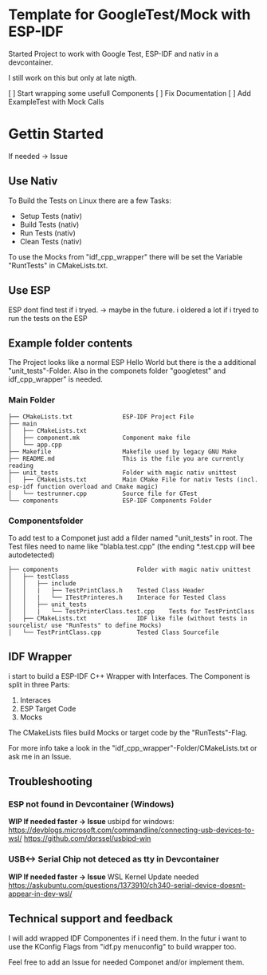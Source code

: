 # Template for GoogleTest/Mock with ESP-IDF
Started Project to work with Google Test, ESP-IDF and nativ in a devcontainer.

I still work on this but only at late nigth. 

[ ] Start wrapping some usefull Components
[ ] Fix Documentation
[ ] Add ExampleTest with Mock Calls


# Gettin Started
If needed -> Issue 

## Use Nativ
To Build the Tests on Linux there are a few Tasks:
- Setup Tests (nativ)
- Build Tests (nativ)
- Run Tests (nativ)
- Clean Tests (nativ)

To use the Mocks from "idf_cpp_wrapper" there will be set the Variable "RuntTests" in CMakeLists.txt.

## Use ESP
ESP dont find test if i tryed. -> maybe in the future. 
i oldered a lot if i tryed to run the tests on the ESP

## Example folder contents
The Project looks like a normal ESP Hello World but there is the a additional "unit_tests"-Folder.
Also in the componets folder "googletest" and idf_cpp_wrapper" is needed.
### Main Folder
```
├── CMakeLists.txt              ESP-IDF Project File
├── main
│   ├── CMakeLists.txt
│   ├── component.mk            Component make file
│   └── app.cpp
├── Makefile                    Makefile used by legacy GNU Make 
├── README.md                   This is the file you are currently reading
├── unit_tests                  Folder with magic nativ unittest
│   ├── CMakeLists.txt          Main CMake File for nativ Tests (incl. esp-idf function overload and Cmake magic)
│   └── testrunner.cpp          Source file for GTest
└── components                  ESP-IDF Components Folder
```
### Componentsfolder
To add test to a Componet just add a filder named "unit_tests" in root.
The Test files need to name like "blabla.test.cpp" (the ending *.test.cpp will bee autodetected)
```
├── components                      Folder with magic nativ unittest
│   ├── testClass          
│   │   ├── include          
│   │   |   ├── TestPrintClass.h    Tested Class Header         
│   │   |   └── ITestPrinteres.h    Interace for Tested Class         
│   │   ├── unit_tests          
│   │   |   └── TestPrinterClass.test.cpp    Tests for TestPrintClass        
│   ├── CMakeLists.txt              IDF like file (without tests in sourcelist/ use "RunTests" to define Mocks)
│   └── TestPrintClass.cpp          Tested Class Sourcefile
```

## IDF Wrapper
i start to build a ESP-IDF C++ Wrapper with Interfaces.
The Component is split in three Parts:
1. Interaces
2. ESP Target Code
3. Mocks

The CMakeLists files build Mocks or target code by the "RunTests"-Flag. 

For more info take a look in the "idf_cpp_wrapper"-Folder/CMakeLists.txt or ask me in an Issue.

## Troubleshooting
### ESP not found in Devcontainer (Windows)
__WIP If needed faster -> Issue__
usbipd for windows:
https://devblogs.microsoft.com/commandline/connecting-usb-devices-to-wsl/
https://github.com/dorssel/usbipd-win
### USB<-> Serial Chip not deteced as tty in Devcontainer
__WIP If needed faster -> Issue__
WSL Kernel Update needed
https://askubuntu.com/questions/1373910/ch340-serial-device-doesnt-appear-in-dev-wsl/

## Technical support and feedback
I will add wrapped IDF Componentes if i need them. 
In the futur i want to use the KConfig Flags from "idf.py menuconfig" to build wrapper too. 

Feel free to add an Issue for needed Componet and/or implement them.
